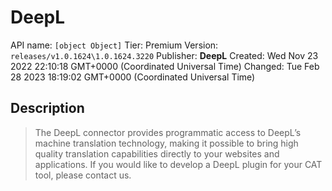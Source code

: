 # DeepL
API name: `[object Object]`
Tier: Premium
Version: `releases/v1.0.1624\1.0.1624.3220`
Publisher: **DeepL**
Created: Wed Nov 23 2022 22:10:18 GMT+0000 (Coordinated Universal Time)
Changed: Tue Feb 28 2023 18:19:02 GMT+0000 (Coordinated Universal Time)

## Description
> The DeepL connector provides programmatic access to DeepL’s machine translation technology, making it possible to bring high quality translation capabilities directly to your websites and applications. If you would like to develop a DeepL plugin for your CAT tool, please contact us.
